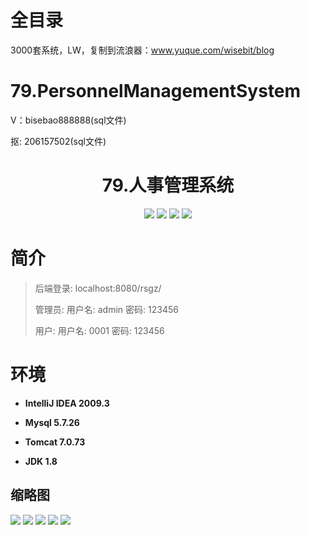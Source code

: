 # 全目录

3000套系统，LW，复制到流浪器：www.yuque.com/wisebit/blog

# 79.PersonnelManagementSystem

<p>V：bisebao888888(sql文件)</p>
<p>抠: 206157502(sql文件)</p>

<p><h1 align="center">79.人事管理系统</h1></p>





<p align="center">
	<img src="https://img.shields.io/badge/jdk-1.8-orange.svg"/>
    <img src="https://img.shields.io/badge/servlet-5.x-lightgrey.svg"/>
    <img src="https://img.shields.io/badge/jdbc-3.x-blue.svg"/>
    <img src="https://img.shields.io/badge/jsp-3.x-yellow.svg"/>
</p>

# 简介
>
> 
>
> 后端登录: localhost:8080/rsgz/
>
> 管理员: 用户名: admin 密码: 123456
> 
> 用户: 用户名: 0001  密码: 123456




# 环境

- <b>IntelliJ IDEA 2009.3</b>

- <b>Mysql 5.7.26</b>

- <b>Tomcat 7.0.73</b>

- <b>JDK 1.8</b>




## 缩略图

![](https://bitwise.oss-cn-heyuan.aliyuncs.com/2024/9/10/b04d0e5a-1410-450e-92c6-ea241809eec1.png)
![](https://bitwise.oss-cn-heyuan.aliyuncs.com/2024/9/10/eeef7509-c9db-4946-8c10-07c9e2dcb34f.png)
![](https://bitwise.oss-cn-heyuan.aliyuncs.com/2024/9/10/77b72155-c0ec-49f9-84fb-9557dd27c991.png)
![](https://bitwise.oss-cn-heyuan.aliyuncs.com/2024/9/10/b0570e5e-bc26-4b1d-af7f-3009ebedc9c0.png)
![](https://bitwise.oss-cn-heyuan.aliyuncs.com/2024/9/10/d0052124-f6e0-47e1-bca6-fcb28b2c56c0.png)




